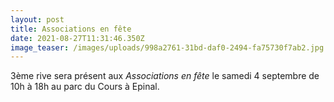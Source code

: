 ```yaml
---
layout: post
title: Associations en fête
date: 2021-08-27T11:31:46.350Z
image_teaser: /images/uploads/998a2761-31bd-daf0-2494-fa75730f7ab2.jpg
---
```

3ème rive sera présent aux *Associations en fête* le samedi 4 septembre de 10h à 18h au parc du Cours à Epinal.